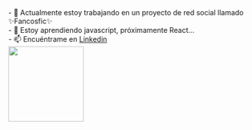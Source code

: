<div align="left">
<span>- 🔭 Actualmente estoy trabajando en un proyecto de red social llamado ✨Fancosfic✨ <br>
- 🌱 Estoy aprendiendo javascript, próximamente React... <br>
  - 📫 Encuéntrame en <a href="https://www.linkedin.com/in/javiera-kammle/">Linkedin </a></span></div>
<img src="https://user-images.githubusercontent.com/26625809/177217878-96201b32-f3bc-483a-a6a7-34e138791fad.png"  float="right" width="150px">
